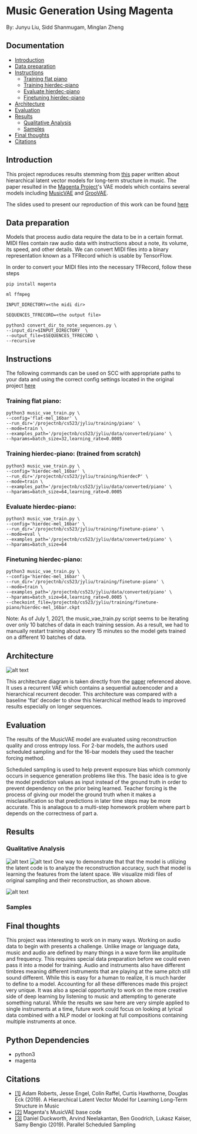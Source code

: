 # Music Generation Using Magenta
By: Junyu Liu, Sidd Shanmugam, Minglan Zheng

## Documentation

* [Introduction](#introduction)
* [Data preparation](#data-preparation)
* [Instructions](#instructions)
  - [Training flat piano](#training-flat-piano)
  - [Training hierdec-piano](#training-hierdec-piano)
  - [Evaluate hierdec-piano](#evaluate-hierdec-piano)
  - [Finetuning hierdec-piano](#finetuning-hierdec-piano)
* [Architecture](#architecture)
* [Evaluation](#evaluation )
* [Results](#results)
  - [Qualitative Analysis](#qualitative-analysis)
  - [Samples](#samples)
* [Final thoughts](#final-thoughts)
* [Citations](#citations)

## Introduction
This project reproduces results stemming from [this](https://arxiv.org/pdf/1803.05428.pdf) paper written about hierarchical latent vector models for long-term structure in music. The paper resulted in the [Magenta Project](https://magenta.tensorflow.org/)'s VAE models which contains several models including [MusicVAE](https://github.com/magenta/magenta/tree/main/magenta/models/music_vae#musicvae-a-hierarchical-recurrent-variational-autoencoder-for-music) and [GrooVAE](https://github.com/magenta/magenta/tree/main/magenta/models/music_vae#groovae). 

The slides used to present our reproduction of this work can be found [here](https://docs.google.com/presentation/d/1eq6TXIcUN9CCoQ9xSQ6d6CwnDIS0M2twH8SrhgaBlL8/edit?usp=sharing)

## Data preparation 
Models that process audio data require the data to be in a certain format. MIDI files contain raw audio data with instructions about a note, its volume, its speed, and other details. We can convert MIDI files into a binary representation known as a TFRecord which is usable by TensorFlow.

In order to convert your MIDI files into the necessary TFRecord, follow these steps

```
pip install magenta

ml ffmpeg

INPUT_DIRECTORY=<the midi dir>

SEQUENCES_TFRECORD=<the output file>

python3 convert_dir_to_note_sequences.py \
--input_dir=$INPUT_DIRECTORY  \
--output_file=$SEQUENCES_TFRECORD \
--recursive
```

## Instructions 
The following commands can be used on SCC with appropriate paths to your data and using the correct config settings located in the original project [here](https://github.com/magenta/magenta/blob/main/magenta/models/music_vae/configs.py)

### Training flat piano:
```
python3 music_vae_train.py \
--config='flat-mel_16bar' \
--run_dir='/projectnb/cs523/jyliu/training/piano' \
--mode=train \
--examples_path='/projectnb/cs523/jyliu/data/converted/piano' \
--hparams=batch_size=32,learning_rate=0.0005
```
### Training hierdec-piano: (trained from scratch)
```
python3 music_vae_train.py \
--config='hierdec-mel_16bar' \
--run_dir='/projectnb/cs523/jyliu/training/hierdecP' \
--mode=train \
--examples_path='/projectnb/cs523/jyliu/data/converted/piano' \
--hparams=batch_size=64,learning_rate=0.0005
```
### Evaluate hierdec-piano:
```
python3 music_vae_train.py \
--config='hierdec-mel_16bar' \
--run_dir='/projectnb/cs523/jyliu/training/finetune-piano' \
--mode=eval \
--examples_path='/projectnb/cs523/jyliu/data/converted/piano' \
--hparams=batch_size=64
```
### Finetuning hierdec-piano:
```
python3 music_vae_train.py \
--config='hierdec-mel_16bar' \
--run_dir='/projectnb/cs523/jyliu/training/finetune-piano' \
--mode=train \
--examples_path='/projectnb/cs523/jyliu/data/converted/piano' \
--hparams=batch_size=64,learning_rate=0.0005 \
--checkoint_file=/projectnb/cs523/jyliu/training/finetune-piano/hierdec-mel_16bar.ckpt
```

Note: As of July 1, 2021, the music_vae_train.py script seems to be iterating over only 10 batches of data in each training session. As a result, we had to manually restart training about every 15 minutes so the model gets trained on a different 10 batches of data.

## Architecture
![alt text](https://github.com/siddushan/cs523-project/blob/main/architecture.png)

This architecture diagram is taken directly from the [paper](https://arxiv.org/pdf/1803.05428.pdf) referenced above. It uses a recurrent VAE which contains a sequential autoencoder and a hierarchical recurrent decoder. This architecture was compared with a baseline 'flat' decoder to show this hierarchical method leads to improved results especially on longer sequences. 


## Evaluation 
The results of the MusicVAE model are evaluated using reconstruction quality and cross entropy loss. For 2-bar models, the authors used scheduled sampling and for the 16-bar models they used the teacher forcing method.

Scheduled sampling is used to help prevent exposure bias which commonly occurs in sequence generation problems like this. The basic idea is to give the model prediction values as input instead of the ground truth in order to prevent dependency on the prior being learned.
Teacher forcing is the process of giving our model the ground truth when it makes a misclassification so that predictions in later time steps may be more accurate. This is analagous to a multi-step homework problem where part b depends on the correctness of part a. 


## Results
### Qualitative Analysis
![alt text](https://github.com/siddushan/cs523-project/blob/main/reconstruction_ex01.png)
![alt text](https://github.com/siddushan/cs523-project/blob/main/reconstruction_ex02.png)
One way to demonstrate that that the model is utilizing the latent code is to analyze the reconstruction accuracy, such that model is learning the features from the latent space. We visualize midi files of original sampling and their reconstruction, as shown above. 

![alt text](https://github.com/siddushan/cs523-project/blob/main/Interpolation.png)


### Samples

## Final thoughts

This project was interesting to work on in many ways. Working on audio data to begin with presents a challenge. Unlike image or language data, music and audio are defined by many things in a wave form like amplitude and frequency. This requires special data preparation before we could even pass it into a model for training. Audio and instruments also have different timbres meaning different instruments that are playing at the same pitch still sound different. While this is easy for a human to realize, it is much harder to define to a model. Accounting for all these differences made this project very unique. It was also a special opportunity to work on the more creative side of deep learning by listening to music and attempting to generate something natural. While the results we saw here are very simple applied to single instruments at a time, future work could focus on looking at lyrical data combined with a NLP model or looking at full compositions containing multiple instruments at once.


## Python Dependencies

- python3
- magenta


## Citations
- [[1]](https://arxiv.org/pdf/1803.05428.pdf) Adam Roberts, Jesse Engel, Colin Raffel, Curtis Hawthorne, Douglas Eck (2019). A Hierarchical Latent Vector Model for Learning Long-Term Structure in Music
- [[2]](https://github.com/magenta/magenta/tree/master/magenta/models/music_vae) Magenta's MusicVAE base code
- [[3]](https://arxiv.org/pdf/1906.04331.pdf) Daniel Duckworth, Arvind Neelakantan, Ben Goodrich, Lukasz Kaiser, Samy Bengio (2019). Parallel Scheduled Sampling 



